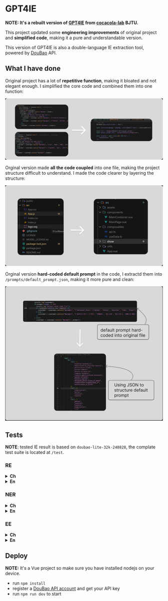 # GPT4IE

**NOTE: It's a rebuilt version of [GPT4IE](https://github.com/cocacola-lab/GPT4IE) from [cocacola-lab](https://github.com/cocacola-lab) BJTU.**

This project updated some **engineering improvements** of original project and **simplified code**, making it a pure and understandable version.

This version of GPT4IE is also a double-language IE extraction tool, powered by [DouBao](https://www.volcengine.com/) API.

## What I have done

Original project has a lot of **repetitive function**, making it bloated and not elegant enough. I simplified the core code and combined them into one function:

![simplified_code](./src/show/simplified_code.png)

Orginal version made **all the code coupled** into one file, making the project structure difficult to understand. I made the code clearer by layering the structure:

![project_str](./src/show/project_str.png)

Orginal version **hard-coded default prompt** in the code, I extractd them into `/prompts/default_prompt.json`, making it more pure and clean:

![structured_json](./src/show/structured_json.png)

## Tests

**NOTE**: tested IE result is based on `doubao-lite-32k-240828`, the complate test suite is located at `/test`.

### RE

<details>
<summary><strong>Ch</strong></summary>

Example:  
sentence: 北京大学创办于 1898 年，初名京师大学堂，是中国近代第一所国立综合性大学，现任校长是龚旗煌。  
rtl: [' 所属专辑 ', ' 成立日期 ', ' 海拔 ', ' 官方语言 ', ' 占地面积 ', ' 父亲 ', ' 歌手 ', ' 制片人 ', ' 导演 ', ' 首都 ', ' 主演 ', ' 董事长 ', ' 祖籍 ', ' 妻子 ', ' 母亲 ', ' 气候 ', ' 面积 ', ' 主角 ', ' 邮政编码 ', ' 简称 ', ' 出品公司 ', ' 注册资本 ', ' 编剧 ', ' 创始人 ', ' 毕业院校 ', ' 国籍 ', ' 专业代码 ', ' 朝代 ', ' 作者 ', ' 作词 ', ' 所在城市 ', ' 嘉宾 ', ' 总部地点 ', ' 人口数量 ', ' 代言人 ', ' 改编自 ', ' 校长 ', ' 丈夫 ', ' 主持人 ', ' 主题曲 ', ' 修业年限 ', ' 作曲 ', ' 号 ', ' 上映时间 ', ' 票房 ', ' 饰演 ', ' 配音 ', ' 获奖 ']  
stl: [' 国家 ', ' 行政区 ', ' 文学作品 ', ' 人物 ', ' 影视作品 ', ' 学校 ', ' 图书作品 ', ' 地点 ', ' 历史人物 ', ' 景点 ', ' 歌曲 ', ' 学科专业 ', ' 企业 ', ' 电视综艺 ', ' 机构 ', ' 企业 / 品牌 ', ' 娱乐人物 ']  
otl: [' 国家 ', ' 人物 ', ' 地点 ', ' 气候 ', ' 城市 ', ' 歌曲 ', ' 企业 ', ' 音乐专辑 ', ' 学校 ', ' 作品 ', ' 语言 ']  

![re-ch](/tests/RE/ch/_01.png)

</details>

<details>
<summary><strong>En</strong></summary>

Example:  
sentence: "Apple Inc., founded by Steve Jobs, Steve Wozniak, and Ronald Wayne in 1976, is headquartered in Cupertino, California. Its CEO is Tim Cook."  
rtl: ['founder', 'headquarters', 'CEO', 'founding year', 'industry', 'product', 'revenue', 'employees', 'market value', 'parent company']  
stl: ['corporation', 'technology company', 'entrepreneur', 'executive', 'city', 'state']  
otl: ['organization', 'person', 'location', 'year', 'job title']  

![re-en](/tests/RE/en/_01.png)

</details>

### NER

<details>
<summary><strong>Ch</strong></summary>

Example:  
sentence: 雷军是小米科技的创始人，该公司总部设在湖北武汉。  
etl: [' 人物 ', ' 企业 ', ' 地点 ', ' 省份 ', ' 城市 ']  

![ner-ch](/tests/NER/ch/_01.png)

</details>

<details>
<summary><strong>En</strong></summary>

Example:  
sentence: Elon Musk founded SpaceX, which is based in Hawthorne, California.  
etl: ['PER', 'ORG', 'LOC', 'STATE']  

![ner-en](/tests/NER/en/_01.png)

</details>

### EE

<details>
<summary><strong>Ch</strong></summary>

Example:  
sentence: 委员会于 2023 年在广州选举赵红为主席。  
etl: {' 人事：选举 ': [' 人物 ', ' 实体 ', ' 职位 ', ' 时间 ', ' 地点 '], ' 商业：宣布破产 ': [' 机构 ', ' 时间 ', ' 地点 '], ' 司法：逮捕入狱 ': [' 人物 ', ' 执行者 ', ' 罪行 ', ' 时间 ', ' 地点 '], ' 生活：离婚 ': [' 人物 ', ' 时间 ', ' 地点 '], ' 生活：伤害 ': [' 施害者 ', ' 受害者 ', ' 工具 ', ' 时间 ', ' 地点 ']}  

![ee-ch](/tests/EE/ch/_02.png)

</details>

<details>
<summary><strong>En</strong></summary>

Example:  
sentence: Last month, the company declared bankruptcy in New York.  
etl: {'Personnel:Elect': ['Person', 'Entity', 'Position', 'Time', 'Place'], 'Business:Declare-Bankruptcy': ['Org', 'Time', 'Place'], 'Justice:Arrest-Jail': ['Person', 'Agent', 'Crime', 'Time', 'Place'], 'Life:Divorce': ['Person', 'Time', 'Place'], 'Life:Injure': ['Agent', 'Victim', 'Instrument', 'Time', 'Place']}  

![ee-en](/tests/EE/en/_01.png)

</details>

## Deploy

**NOTE:** It's a Vue project so make sure you have installed nodejs on your device.

+ run `npm install` 
+ register a [DouBao API account](https://www.volcengine.com/) and get your API key
+ run `npm run dev` to start
